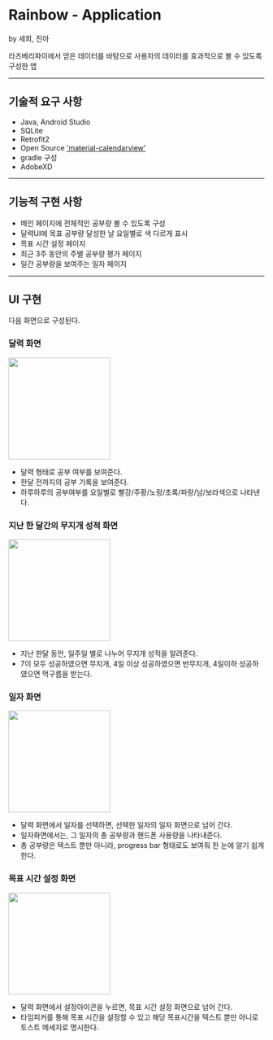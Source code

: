 # Rainbow - Application
by 세희, 진아

라즈베리파이에서 얻은 데이터를 바탕으로 사용자의 데이터를 효과적으로 볼 수 있도록 구성한 앱

---
## 기술적 요구 사항
- Java, Android Studio
- SQLite
- Retrofit2
- Open Source ['material-calendarview'](https://github.com/prolificinteractive/material-calendarview)
- gradle 구성
- AdobeXD

---
## 기능적 구현 사항
- 메인 페이지에 전체적인 공부량 볼 수 있도록 구성
- 달력UI에 목표 공부량 달성한 날 요일별로 색 다르게 표시
- 목표 시간 설정 페이지
- 최근 3주 동안의 주별 공부량 평가 페이지
- 일간 공부량을 보여주는 일자 페이지


---
## UI 구현
다음 화면으로 구성된다.  

### 달력 화면
<img width="200" src="https://user-images.githubusercontent.com/22738293/97805140-9af02180-1c97-11eb-808b-bfd120d9ca50.jpeg">  

- 달력 형태로 공부 여부를 보여준다.  
- 한달 전까지의 공부 기록을 보여준다.  
- 하루하루의 공부여부를 요일별로 빨강/주황/노랑/초록/파랑/남/보라색으로 나타낸다.  


### 지난 한 달간의 무지개 성적 화면
<img width="200" src="https://user-images.githubusercontent.com/22738293/97805150-aa6f6a80-1c97-11eb-8c26-21e31a00dd97.jpeg">  

- 지난 한달 동안, 일주일 별로 나누어 무지개 성적을 알려준다.  
- 7이 모두 성공하였으면 무지개, 4일 이상 성공하였으면 반무지개, 4일이하 성공하였으면 먹구름을 받는다.  

### 일자 화면
<img width="200" src="https://user-images.githubusercontent.com/22738293/97805146-a3485c80-1c97-11eb-9d20-1c2c1a7aff27.jpeg">  

- 달력 화면에서 일자를 선택하면, 선택한 일자의 일자 화면으로 넘어 간다.  
- 일자화면에서는, 그 일자의 총 공부량과 핸드폰 사용량을 나타내준다.  
- 총 공부량은 텍스트 뿐만 아니라, progress bar 형태로도 보여줘 한 눈에 알기 쉽게 한다.  

### 목표 시간 설정 화면
<img width="200" src="https://user-images.githubusercontent.com/22738293/97805148-a6dbe380-1c97-11eb-90eb-89e29e481752.jpeg">  

- 달력 화면에서 설정아이콘을 누르면, 목표 시간 설정 화면으로 넘어 간다.  
- 타임피커를 통해 목표 시간을 설정할 수 있고 해당 목표시간을 텍스트 뿐만 아니로 토스트 메세지로 명시한다.  
